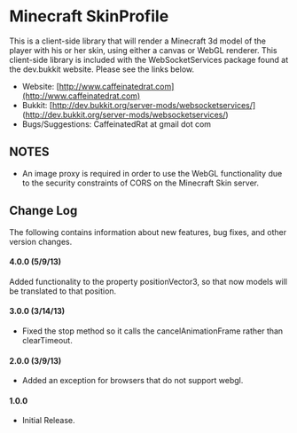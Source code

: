 Minecraft SkinProfile
===========

This is a client-side library that will render a Minecraft 3d model of the player with his or her skin, using either a canvas or WebGL renderer.  This client-side library is included with the WebSocketServices package found at the dev.bukkit website.  Please see the links below.

* Website: [http://www.caffeinatedrat.com](http://www.caffeinatedrat.com)
* Bukkit: [http://dev.bukkit.org/server-mods/websocketservices/] (http://dev.bukkit.org/server-mods/websocketservices/)
* Bugs/Suggestions: CaffeinatedRat at gmail dot com

NOTES
-----------

* An image proxy is required in order to use the WebGL functionality due to the security constraints of CORS on the Minecraft Skin server.

Change Log
-----------

The following contains information about new features, bug fixes, and other version changes.

#### 4.0.0 (5/9/13)

Added functionality to the property positionVector3, so that now models will be translated to that position.

#### 3.0.0 (3/14/13)

* Fixed the stop method so it calls the cancelAnimationFrame rather than clearTimeout.

#### 2.0.0 (3/9/13)

* Added an exception for browsers that do not support webgl.

#### 1.0.0

* Initial Release.
